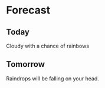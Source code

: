 # Forecast

## Today

Cloudy with a chance of rainbows

## Tomorrow

Raindrops will be falling on your head.